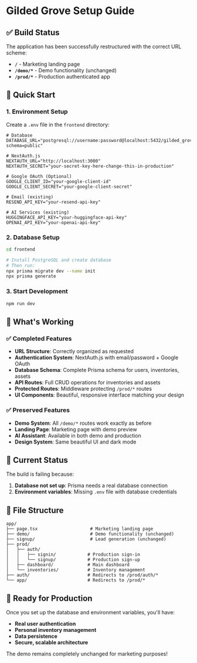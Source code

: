 # Gilded Grove Setup Guide

## ✅ Build Status
The application has been successfully restructured with the correct URL scheme:

- **`/`** - Marketing landing page
- **`/demo/*`** - Demo functionality (unchanged)
- **`/prod/*`** - Production authenticated app

## 🚀 Quick Start

### 1. Environment Setup
Create a `.env` file in the `frontend` directory:

```env
# Database
DATABASE_URL="postgresql://username:password@localhost:5432/gilded_grove?schema=public"

# NextAuth.js
NEXTAUTH_URL="http://localhost:3000"
NEXTAUTH_SECRET="your-secret-key-here-change-this-in-production"

# Google OAuth (Optional)
GOOGLE_CLIENT_ID="your-google-client-id"
GOOGLE_CLIENT_SECRET="your-google-client-secret"

# Email (existing)
RESEND_API_KEY="your-resend-api-key"

# AI Services (existing)
HUGGINGFACE_API_KEY="your-huggingface-api-key"
OPENAI_API_KEY="your-openai-api-key"
```

### 2. Database Setup
```bash
cd frontend

# Install PostgreSQL and create database
# Then run:
npx prisma migrate dev --name init
npx prisma generate
```

### 3. Start Development
```bash
npm run dev
```

## 🎯 What's Working

### ✅ Completed Features
- **URL Structure**: Correctly organized as requested
- **Authentication System**: NextAuth.js with email/password + Google OAuth
- **Database Schema**: Complete Prisma schema for users, inventories, assets
- **API Routes**: Full CRUD operations for inventories and assets
- **Protected Routes**: Middleware protecting `/prod/*` routes
- **UI Components**: Beautiful, responsive interface matching your design

### ✅ Preserved Features
- **Demo System**: All `/demo/*` routes work exactly as before
- **Landing Page**: Marketing page with demo preview
- **AI Assistant**: Available in both demo and production
- **Design System**: Same beautiful UI and dark mode

## 🔧 Current Status

The build is failing because:
1. **Database not set up**: Prisma needs a real database connection
2. **Environment variables**: Missing `.env` file with database credentials

## 📁 File Structure
```
app/
├── page.tsx                    # Marketing landing page
├── demo/                       # Demo functionality (unchanged)
├── signup/                     # Lead generation (unchanged)
├── prod/
│   ├── auth/
│   │   ├── signin/            # Production sign-in
│   │   └── signup/            # Production sign-up
│   ├── dashboard/             # Main dashboard
│   └── inventories/           # Inventory management
├── auth/                      # Redirects to /prod/auth/*
└── app/                       # Redirects to /prod/*
```

## 🎉 Ready for Production

Once you set up the database and environment variables, you'll have:
- **Real user authentication**
- **Personal inventory management**
- **Data persistence**
- **Secure, scalable architecture**

The demo remains completely unchanged for marketing purposes!

